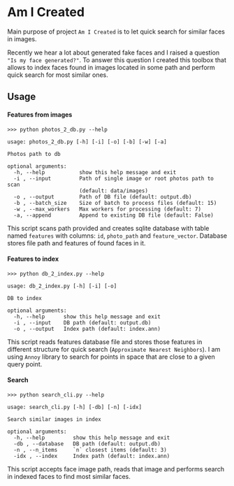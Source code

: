 # Am I Created

Main purpose of project `Am I Created` is to let quick search for similar faces in images.

Recently we hear a lot about generated fake faces and I raised a question `"Is my face generated?"`. To answer this question I created this toolbox that allows to index faces found in images located in some path and perform quick search for most similar ones.

## Usage
#### Features from images
```
>>> python photos_2_db.py --help

usage: photos_2_db.py [-h] [-i] [-o] [-b] [-w] [-a]

Photos path to db

optional arguments:
  -h, --help           show this help message and exit
  -i , --input         Path of single image or root photos path to scan
                       (default: data/images)
  -o , --output        Path of DB file (default: output.db)
  -b , --batch_size    Size of batch to process files (default: 15)
  -w , --max_workers   Max workers for processing (default: 7)
  -a, --append         Append to existing DB file (default: False)
```

This script scans path provided and creates sqlite database with table named `features` with columns: `id`, `photo_path` and `feature_vector`. Database stores file path and features of found faces in it. 
#### Features to index
```
>>> python db_2_index.py --help

usage: db_2_index.py [-h] [-i] [-o]

DB to index

optional arguments:
  -h, --help      show this help message and exit
  -i , --input    DB path (default: output.db)
  -o , --output   Index path (default: index.ann)
```

This script reads features database file and stores those features in different structure for quick search (`Approximate Nearest Neighbors`). I am using `Annoy` library to search for points in space that are close to a given query point. 
#### Search
```
>>> python search_cli.py --help

usage: search_cli.py [-h] [-db] [-n] [-idx]

Search similar images in index

optional arguments:
  -h, --help         show this help message and exit
  -db , --database   DB path (default: output.db)
  -n , --n_items     `n` closest items (default: 3)
  -idx , --index     Index path (default: index.ann)
```

This script accepts face image path, reads that image and performs search in indexed faces to find most similar faces.